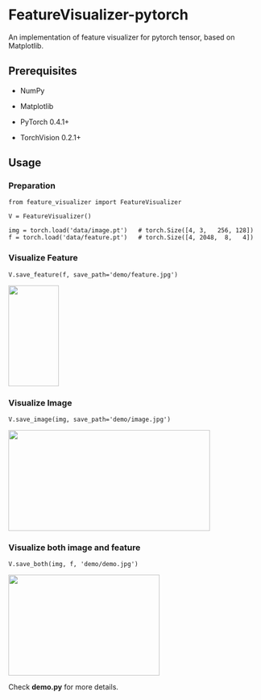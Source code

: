 # FeatureVisualizer-pytorch
An implementation of feature visualizer for pytorch tensor, based on Matplotlib.

## Prerequisites

- NumPy

- Matplotlib

- PyTorch 0.4.1+

- TorchVision 0.2.1+

## Usage

### Preparation
```
from feature_visualizer import FeatureVisualizer

V = FeatureVisualizer()

img = torch.load('data/image.pt')   # torch.Size([4, 3,   256, 128])
f = torch.load('data/feature.pt')   # torch.Size([4, 2048,  8,   4])
```

### Visualize Feature
```
V.save_feature(f, save_path='demo/feature.jpg')
```
<img src="https://github.com/hyk1996/FeatureVisualizer-pytorch/blob/master/demo/feature.jpg" height="200" width="100">

### Visualize Image
```
V.save_image(img, save_path='demo/image.jpg')
```
<img src="https://github.com/hyk1996/FeatureVisualizer-pytorch/blob/master/demo/image.jpg" height="200" width="400">

### Visualize both image and feature
```
V.save_both(img, f, 'demo/demo.jpg')
```
<img src="https://github.com/hyk1996/FeatureVisualizer-pytorch/blob/master/demo/demo.jpg" height="200" width="300">

Check **demo.py** for more details.

